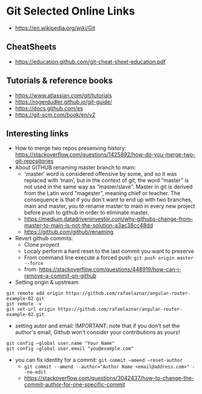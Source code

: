# Git Selected Online Links
* https://en.wikipedia.org/wiki/Git

## CheatSheets

* https://education.github.com/git-cheat-sheet-education.pdf

## Tutorials & reference books

* https://www.atlassian.com/git/tutorials
* https://rogerdudler.github.io/git-guide/
* https://docs.github.com/es
* https://git-scm.com/book/en/v2

## Interesting links

* How to merge two repos presenving history: https://stackoverflow.com/questions/1425892/how-do-you-merge-two-git-repositories
* About GITHUB renaming master branch to main: 
  * 'master' word is considered offensive by some, and so it was replaced with ‘main’, but in the context of git, the word “master” is not used in the same way as “master/slave”. Master in git is derived from the Latin word “magester”, meaning chief or teacher. The consequence is that if you don't want to end up with two branches, main and master, you to rename master to main in every new project before push to github in order to eliminate master.
  * https://medium.datadriveninvestor.com/why-githubs-change-from-master-to-main-is-not-the-solution-a3ac38cc48dd
  * https://github.com/github/renaming
* Revert github commits: 
  - Clone proyect
  - Localy perform a hard reset to the last commit you want to preserve
  - From command line execute a forced push: ```git push origin master --force ```
  * from: https://stackoverflow.com/questions/448919/how-can-i-remove-a-commit-on-github
* Setting origin & upstream
```git
git remote add origin https://github.com/rafaelaznar/angular-router-example-02.git
git remote -v
git set-url origin https://github.com/rafaelaznar/angular-router-example-02.git
```
* setting autor and email: IMPORTANT: note that if you don't set the author's email, Github won't consider your contributions as yours!
```git
git config –global user.name "Your Name"
git config –global user.email "you@example.com"
```
* you can fix identity for a commit: ```git commit –amend –reset-author ```
  * ```git commit --amend --author="Author Name <email@address.com>" --no-edit```
  * https://stackoverflow.com/questions/3042437/how-to-change-the-commit-author-for-one-specific-commit
